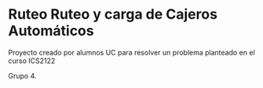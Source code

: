 # Ruteo Ruteo y carga de Cajeros Automáticos
Proyecto creado por alumnos UC para resolver un problema planteado en el curso ICS2122

Grupo 4.
